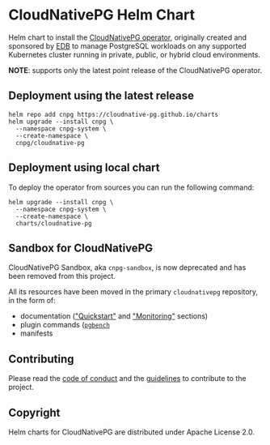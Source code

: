 # CloudNativePG Helm Chart

Helm chart to install the
[CloudNativePG operator](https://cloudnative-pg.io), originally created and sponsored by
[EDB](https://www.enterprisedb.com/) to manage PostgreSQL workloads on any supported Kubernetes cluster
running in private, public, or hybrid cloud environments.

**NOTE**: supports only the latest point release of the CloudNativePG operator.

## Deployment using the latest release

```console
helm repo add cnpg https://cloudnative-pg.github.io/charts
helm upgrade --install cnpg \
  --namespace cnpg-system \
  --create-namespace \
  cnpg/cloudnative-pg
```

## Deployment using local chart

To deploy the operator from sources you can run the following command:

```console
helm upgrade --install cnpg \
  --namespace cnpg-system \
  --create-namespace \
  charts/cloudnative-pg
```

## Sandbox for CloudNativePG

CloudNativePG Sandbox, aka `cnpg-sandbox`, is now deprecated and has been removed from this project.

All its resources have been moved in the primary `cloudnativepg` repository, in the form of:

- documentation (["Quickstart"](https://cloudnative-pg.io/documentation/current/quickstart/)
  and ["Monitoring"](https://cloudnative-pg.io/documentation/current/monitoring/) sections)
- plugin commands ([`pgbench`](https://cloudnative-pg.io/documentation/current/cnpg-plugin/#benchmarking-the-database-with-pgbench)
- manifests

## Contributing

Please read the [code of conduct](CODE-OF-CONDUCT.md) and the
[guidelines](CONTRIBUTING.md) to contribute to the project.

## Copyright

Helm charts for CloudNativePG are distributed under Apache License 2.0.

